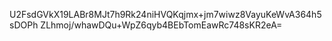 U2FsdGVkX19LABr8MJt7h9Rk24niHVQKqjmx+jm7wiwz8VayuKeWvA364h5sDOPh
ZLhmoj/whawDQu+WpZ6qyb4BEbTomEawRc748sKR2eA=
